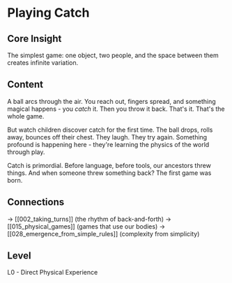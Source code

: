 # Playing Catch
## Core Insight
The simplest game: one object, two people, and the space between them creates infinite variation.

## Content
A ball arcs through the air. You reach out, fingers spread, and something magical happens - 
you *catch* it. Then you throw it back. That's it. That's the whole game.

But watch children discover catch for the first time. The ball drops, rolls away, bounces 
off their chest. They laugh. They try again. Something profound is happening here - they're 
learning the physics of the world through play.

Catch is primordial. Before language, before tools, our ancestors threw things. And when 
someone threw something back? The first game was born.

## Connections
→ [[002_taking_turns]] (the rhythm of back-and-forth)
→ [[015_physical_games]] (games that use our bodies)
→ [[028_emergence_from_simple_rules]] (complexity from simplicity)

## Level
L0 - Direct Physical Experience